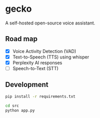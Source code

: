 # gecko

A self-hosted open-source voice assistant.

## Road map

- [x] Voice Activity Detection (VAD)
- [x] Text-to-Speech (TTS) using whisper
- [x] Perplexity AI responses
- [ ] Speech-to-Text (STT)

## Development

```bash
pip install -r requirements.txt
```

```bash
cd src
python app.py
```
